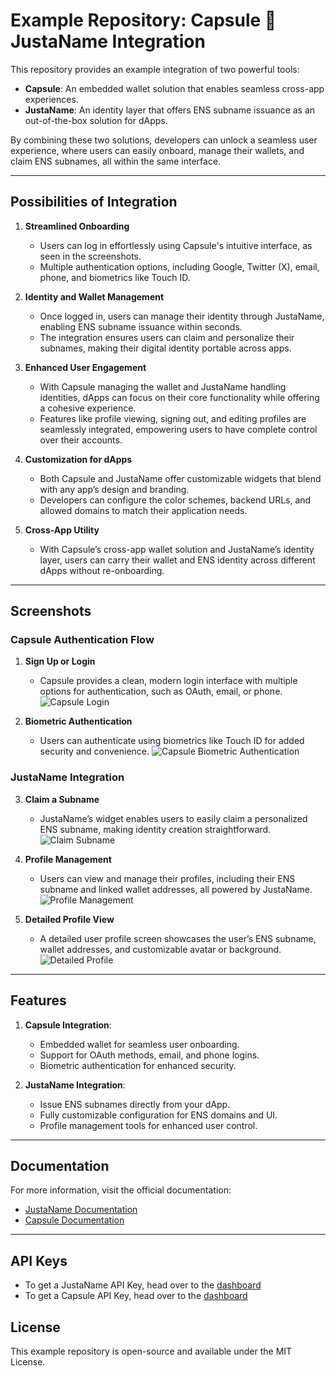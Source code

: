 # Example Repository: Capsule 🤝 JustaName Integration

This repository provides an example integration of two powerful tools:

- **Capsule**: An embedded wallet solution that enables seamless cross-app experiences.
- **JustaName**: An identity layer that offers ENS subname issuance as an out-of-the-box solution for dApps.

By combining these two solutions, developers can unlock a seamless user experience, where users can easily onboard, manage their wallets, and claim ENS subnames, all within the same interface.

---

## Possibilities of Integration

1. **Streamlined Onboarding**

   - Users can log in effortlessly using Capsule's intuitive interface, as seen in the screenshots.
   - Multiple authentication options, including Google, Twitter (X), email, phone, and biometrics like Touch ID.

2. **Identity and Wallet Management**

   - Once logged in, users can manage their identity through JustaName, enabling ENS subname issuance within seconds.
   - The integration ensures users can claim and personalize their subnames, making their digital identity portable across apps.

3. **Enhanced User Engagement**

   - With Capsule managing the wallet and JustaName handling identities, dApps can focus on their core functionality while offering a cohesive experience.
   - Features like profile viewing, signing out, and editing profiles are seamlessly integrated, empowering users to have complete control over their accounts.

4. **Customization for dApps**

   - Both Capsule and JustaName offer customizable widgets that blend with any app’s design and branding.
   - Developers can configure the color schemes, backend URLs, and allowed domains to match their application needs.

5. **Cross-App Utility**
   - With Capsule’s cross-app wallet solution and JustaName’s identity layer, users can carry their wallet and ENS identity across different dApps without re-onboarding.

---

## Screenshots

### Capsule Authentication Flow

1. **Sign Up or Login**

   - Capsule provides a clean, modern login interface with multiple options for authentication, such as OAuth, email, or phone.
     ![Capsule Login](public/assets/sign-up.png)

2. **Biometric Authentication**
   - Users can authenticate using biometrics like Touch ID for added security and convenience.
     ![Capsule Biometric Authentication](public/assets/use-passkey.png)

### JustaName Integration

3. **Claim a Subname**

   - JustaName’s widget enables users to easily claim a personalized ENS subname, making identity creation straightforward.
     ![Claim Subname](public/assets/claim-subname.png)

4. **Profile Management**

   - Users can view and manage their profiles, including their ENS subname and linked wallet addresses, all powered by JustaName.
     ![Profile Management](public/assets/justaname-widget.png)

5. **Detailed Profile View**
   - A detailed user profile screen showcases the user’s ENS subname, wallet addresses, and customizable avatar or background.
     ![Detailed Profile](public/assets/onchain-profile-view.png)

---

## Features

1. **Capsule Integration**:

   - Embedded wallet for seamless user onboarding.
   - Support for OAuth methods, email, and phone logins.
   - Biometric authentication for enhanced security.

2. **JustaName Integration**:
   - Issue ENS subnames directly from your dApp.
   - Fully customizable configuration for ENS domains and UI.
   - Profile management tools for enhanced user control.

---

## Documentation

For more information, visit the official documentation:

- [JustaName Documentation](https://www.docs.justaname.id/)
- [Capsule Documentation](https://www.docs.usecapsule.com/)

---

## API Keys

- To get a JustaName API Key, head over to the [dashboard](https://dashboard.justaname.id)
- To get a Capsule API Key, head over to the [dashboard](https://developer.usecapsule.com)

## License

This example repository is open-source and available under the MIT License.
